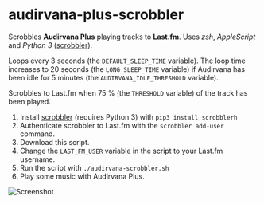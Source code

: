 # audirvana-plus-scrobbler

Scrobbles **Audirvana Plus** playing tracks to **Last.fm**. Uses *zsh*, *AppleScript* and *Python 3* ([scrobbler](https://github.com/hauzer/scrobbler/)).

Loops every 3 seconds (the ````DEFAULT_SLEEP_TIME```` variable). The loop time increases to 20 seconds (the ````LONG_SLEEP_TIME```` variable) if Audirvana has been idle for 5 minutes (the ````AUDIRVANA_IDLE_THRESHOLD```` variable).

Scrobbles to Last.fm when 75 % (the ````THRESHOLD```` variable) of the track has been played.

1. Install [scrobbler](https://github.com/hauzer/scrobbler/) (requires Python 3) with ````pip3 install scrobblerh````
2. Authenticate scrobbler to Last.fm with the ````scrobbler add-user```` command.
3. Download this script.
4. Change the ````LAST_FM_USER```` variable in the script to your Last.fm username.
5. Run the script with ````./audirvana-scrobbler.sh````
6. Play some music with Audirvana Plus.

![Screenshot](https://github.com/sprtm/audirvana-scrobbler/blob/master/screenshot.png)
